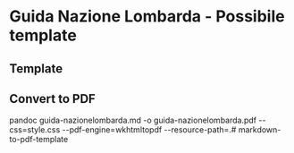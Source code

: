 # Guida Nazione Lombarda - Possibile template

## Template

## Convert to PDF

pandoc guida-nazionelombarda.md -o guida-nazionelombarda.pdf --css=style.css --pdf-engine=wkhtmltopdf --resource-path=.#   m a r k d o w n - t o - p d f - t e m p l a t e  
 